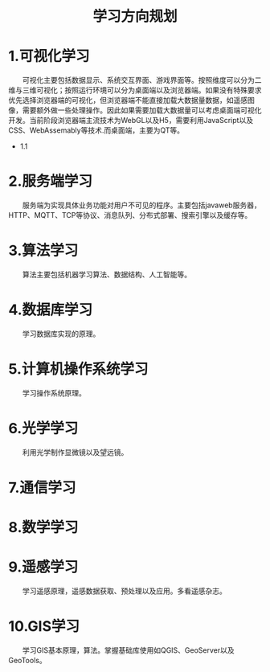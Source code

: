 # <center>学习方向规划</center>
# 1.可视化学习
&emsp;&emsp;可视化主要包括数据显示、系统交互界面、游戏界面等。按照维度可以分为二维与三维可视化；按照运行环境可以分为桌面端以及浏览器端。如果没有特殊要求优先选择浏览器端的可视化，但浏览器端不能直接加载大数据量数据，如遥感图像，需要额外做一些处理操作。因此如果需要加载大数据量可以考虑桌面端可视化开发。当前阶段浏览器端主流技术为WebGL以及H5，需要利用JavaScript以及CSS、WebAssemably等技术.而桌面端，主要为QT等。
- 1.1
# 2.服务端学习
&emsp;&emsp;服务端为实现具体业务功能对用户不可见的程序。主要包括javaweb服务器，HTTP、MQTT、TCP等协议、消息队列、分布式部署、搜索引擎以及缓存等。
# 3.算法学习
&emsp;&emsp;算法主要包括机器学习算法、数据结构、人工智能等。
# 4.数据库学习
&emsp;&emsp;学习数据库实现的原理。
# 5.计算机操作系统学习
&emsp;&emsp;学习操作系统原理。
# 6.光学学习
&emsp;&emsp;利用光学制作显微镜以及望远镜。
# 7.通信学习
# 8.数学学习
# 9.遥感学习
&emsp;&emsp;学习遥感原理，遥感数据获取、预处理以及应用。多看遥感杂志。
# 10.GIS学习
&emsp;&emsp;学习GIS基本原理，算法。掌握基础库使用如QGIS、GeoServer以及GeoTools。
